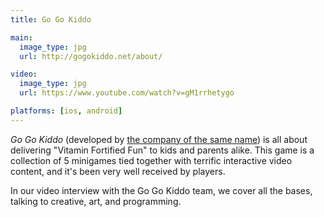 ```yaml
---
title: Go Go Kiddo

main:
  image_type: jpg
  url: http://gogokiddo.net/about/

video:
  image_type: jpg
  url: https://www.youtube.com/watch?v=gM1rrhetygo

platforms: [ios, android]
---
```

*Go Go Kiddo* (developed by [the company of the same name](http://gogokiddo.net/)) is all about delivering "Vitamin Fortified Fun" to kids and parents alike.  This game is a collection of 5 minigames tied together with terrific interactive video content, and it's been very well received by players.

In our video interview with the Go Go Kiddo team, we cover all the bases, talking to creative, art, and programming.